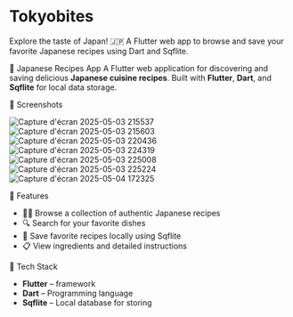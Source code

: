 # Tokyobites
Explore the taste of Japan! 🇯🇵 A Flutter web app to browse and save your favorite Japanese recipes using Dart and Sqflite.

🍱 Japanese Recipes App
A Flutter web application for discovering and saving delicious **Japanese cuisine recipes**. Built with **Flutter**, **Dart**, and **Sqflite** for local data storage.

📸 Screenshots

![Capture d'écran 2025-05-03 215537](https://github.com/user-attachments/assets/904f0888-3d66-428f-9ce3-e78fedd7866a)
![Capture d'écran 2025-05-03 215603](https://github.com/user-attachments/assets/d94a8612-5029-467a-8d87-c8f500e45db0)
![Capture d'écran 2025-05-03 220436](https://github.com/user-attachments/assets/8e309cc8-eb8a-4231-ad28-ce30511f0155)
![Capture d'écran 2025-05-03 224319](https://github.com/user-attachments/assets/7d7c1125-562e-4108-8791-a02e3d9b773a)
![Capture d'écran 2025-05-03 225008](https://github.com/user-attachments/assets/47031631-0df2-4755-8765-8ed09f206ead)
![Capture d'écran 2025-05-03 225224](https://github.com/user-attachments/assets/91d0deac-653d-4847-8b4e-913dd8e4f342)
![Capture d'écran 2025-05-04 172325](https://github.com/user-attachments/assets/79cf4e67-555a-4f8a-9419-e174239e263d)

🧩 Features

- 🧑‍🍳 Browse a collection of authentic Japanese recipes
- 🔍 Search for your favorite dishes
- 💾 Save favorite recipes locally using Sqflite
- 📋 View ingredients and detailed instructions

 🚀 Tech Stack

- **Flutter** – framework
- **Dart** – Programming language
- **Sqflite** – Local database for storing 

